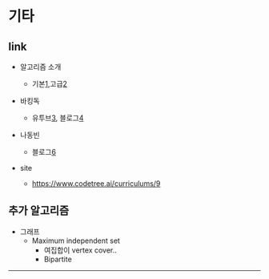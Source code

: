 # 기타

## link

- 알고리즘 소개
  - 기본[1],고급[2][5]

- 바킹독
  - 유투브[3], 블로그[4]

- 나동빈
  - 블로그[6]

- site
  - https://www.codetree.ai/curriculums/9

## 추가 알고리즘

- 그래프
  - Maximum independent set
    - 여집합이 vertex cover..
    - Bipartite

---

[1]:(https://yjg-lab.tistory.com/category/%EC%BB%B4%ED%93%A8%ED%84%B0%EA%B3%B5%ED%95%99%20%F0%9F%92%BB/%EC%95%8C%EA%B3%A0%EB%A6%AC%EC%A6%98?page=4)
[2]:(https://rkdxowhd98.tistory.com/category/Algorithm%20%28%EC%95%8C%EA%B3%A0%EB%A6%AC%EC%A6%98%29)
[3]:(https://www.youtube.com/watch?v=LcOIobH7ues&list=PLtqbFd2VIQv4O6D6l9HcD732hdrnYb6CY)
[4]:(https://blog.encrypted.gg/965)
[5]:(https://m.blog.naver.com/jqkt15/222054905941)
[6]:(https://m.blog.naver.com/ndb796/221236874984)
